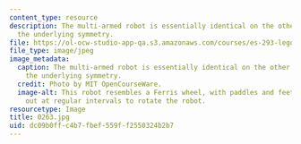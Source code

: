 ```yaml
---
content_type: resource
description: The multi-armed robot is essentially identical on the other side; note
  the underlying symmetry.
file: https://ol-ocw-studio-app-qa.s3.amazonaws.com/courses/es-293-lego-robotics-spring-2007/dc09b0ffc4b7fbef559ff2550324b2b7_0264.jpg
file_type: image/jpeg
image_metadata:
  caption: The multi-armed robot is essentially identical on the other side; note
    the underlying symmetry.
  credit: Photo by MIT OpenCourseWare.
  image-alt: This robot resembles a Ferris wheel, with paddles and feet extending
    out at regular intervals to rotate the robot.
resourcetype: Image
title: 0263.jpg
uid: dc09b0ff-c4b7-fbef-559f-f2550324b2b7
---
```

